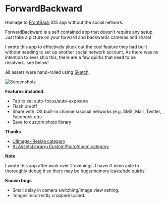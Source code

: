 ForwardBackward
===============

Homage to [FrontBack](http://www.frontback.me) iOS app without the social network.

ForwardBackward is a self contained app that doesn't require any setup. Just take a picture on your forward and backwards cameras and share!

I wrote this app to effectively pluck out the cool feature they had built without needing to set up another social network account. As there was no intention to ever ship this, there are a few quirks that need to be resolved...see below!

All assets were hand-rolled using [Sketch](http://www.bohemiancoding.com/sketch/).

![Screenshots](https://github.com/akramhussein/ForwardBackward/blob/master/Assets/screenshots.png?raw=true)

__Features included:__

* Tap to set auto-focus/auto-exposure
* Flash on/off
* Share with iOS built-in channels/social networks (e.g. SMS, Mail, Twitter, Facebook etc)
* Save to custom photo library

__Thanks__

* [UIImage+Resize category](http://vocaro.com/trevor/blog/2009/10/12/resize-a-uiimage-the-right-way/)
* [ALAssetsLibrary+CustomPhotoAlbum category](https://github.com/Kjuly/ALAssetsLibrary-CustomPhotoAlbum)

__Note__

I wrote this app after work over 2 evenings. I haven't been able to thoroughly debug it so there may be bugs/memory leaks/odd quirks! 

__Known bugs__

* Small delay in camera switching/image view setting.
* Images incorrectly cropped/scaled.
